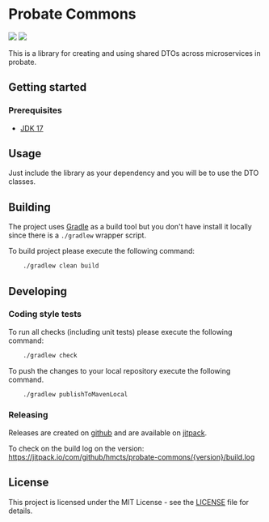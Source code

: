 # Probate Commons
[![](https://jitpack.io/v/hmcts/probate-commons.svg)](https://jitpack.io/#hmcts/probate-commons)
[![](https://github.com/hmcts/probate-commons/actions/workflows/gradle.yml/badge.svg)](https://github.com/hmcts/probate-commons/actions/workflows/gradle.yml)

This is a library for creating and using shared DTOs across microservices in probate.

## Getting started

### Prerequisites

- [JDK 17](https://www.oracle.com/java)

## Usage

Just include the library as your dependency and you will be to use the DTO classes.

## Building

The project uses [Gradle](https://gradle.org) as a build tool but you don't have install it locally since there is a
`./gradlew` wrapper script.  

To build project please execute the following command:

```bash
    ./gradlew clean build
```

## Developing

### Coding style tests

To run all checks (including unit tests) please execute the following command:

```bash
    ./gradlew check
```

To push the changes to your local repository execute the following command.

```bash
    ./gradlew publishToMavenLocal
```

### Releasing
Releases are created on [github](https://github.com/hmcts/probate-commons/releases/new) and are available on [jitpack](https://jitpack.io/#hmcts/probate-commons).

To check on the build log on the version:
https://jitpack.io/com/github/hmcts/probate-commons/{version}/build.log

## License

This project is licensed under the MIT License - see the [LICENSE](LICENSE.md) file for details.
